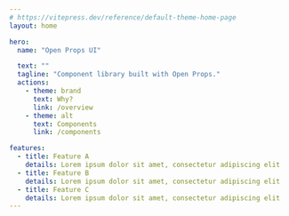 ```yaml
---
# https://vitepress.dev/reference/default-theme-home-page
layout: home

hero:
  name: "Open Props UI"

  text: ""
  tagline: "Component library built with Open Props."
  actions:
    - theme: brand
      text: Why?
      link: /overview
    - theme: alt
      text: Components
      link: /components

features:
  - title: Feature A
    details: Lorem ipsum dolor sit amet, consectetur adipiscing elit
  - title: Feature B
    details: Lorem ipsum dolor sit amet, consectetur adipiscing elit
  - title: Feature C
    details: Lorem ipsum dolor sit amet, consectetur adipiscing elit
---
```

